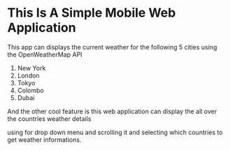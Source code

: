 # This Is A Simple Mobile Web Application 

This app can displays the current weather for the following 5 cities using the OpenWeatherMap API
1) New York 
2) London 
3) Tokyo 
4) Colombo 
5) Dubai

And the other cool feature is this web application can display the all over the countries weather details

using for drop down menu and scrolling it and selecting which countries to get weather informations.
